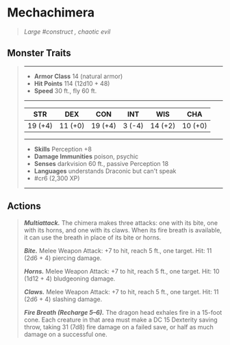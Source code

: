 # Mechachimera
>*Large #construct , chaotic evil*
## Monster Traits
>___
>- **Armor Class** 14 (natural armor)
>- **Hit Points** 114 (12d10 + 48)
>- **Speed** 30 ft., fly 60 ft.
>___
>|STR|DEX|CON|INT|WIS|CHA|
>|:---:|:---:|:---:|:---:|:---:|:---:|
>|19 (+4)|11 (+0)|19 (+4)|3 (-4)|14 (+2)|10 (+0)|
>___
>- **Skills** Perception +8
>- **Damage Immunities** poison, psychic
>- **Senses** darkvision 60 ft., passive Perception 18
>- **Languages** understands Draconic but can't speak
>- #cr6 (2,300 XP)
>___
## Actions
>***Multiattack.*** The chimera makes three attacks: one with its bite, one with its horns, and one with its claws. When its fire breath is available, it can use the breath in place of its bite or horns.  
>
>***Bite.*** Melee Weapon Attack: +7 to hit, reach 5 ft., one target. Hit: 11 (2d6 + 4) piercing damage.  
>
>***Horns.*** Melee Weapon Attack: +7 to hit, reach 5 ft., one target. Hit: 10 (1d12 + 4) bludgeoning damage.  
>
>***Claws.*** Melee Weapon Attack: +7 to hit, reach 5 ft., one target. Hit: 11 (2d6 + 4) slashing damage.  
>
>***Fire Breath (Recharge 5–6).*** The dragon head exhales fire in a 15-foot cone. Each creature in that area must make a DC 15 Dexterity saving throw, taking 31 (7d8) fire damage on a failed save, or half as much damage on a successful one.